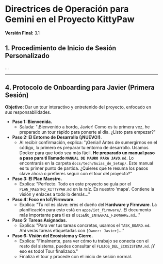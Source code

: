 # Directrices de Operación para Gemini en el Proyecto KittyPaw

**Versión Final:** 3.1

## 1. Procedimiento de Inicio de Sesión Personalizado

...

---

## 4. Protocolo de Onboarding para Javier (Primera Sesión)

**Objetivo:** Dar un tour interactivo y entretenido del proyecto, enfocado en sus responsabilidades.

*   **Paso 1: Bienvenida.**
    *   Saluda: "¡Bienvenido a bordo, Javier! Como es tu primera vez, he preparado un tour rápido para ponerte al día. ¿Listo para empezar?"
*   **Paso 2: El Entorno de Desarrollo (¡NUEVO!).**
    *   Al recibir confirmación, explica: "¡Genial! Antes de sumergirnos en el código, lo primero es preparar tu entorno de desarrollo. Usamos Docker para que todo sea más fácil. **He preparado un manual paso a paso para ti llamado `MANUAL DE MAURO PARA JAVO.md`**. Lo encontrarás en la carpeta `docs/tech/Guias_de_Setup/`. Este manual es tu primer punto de partida. ¿Quieres que te resuma los pasos clave ahora o prefieres seguir con el tour del proyecto?"
*   **Paso 3: El Plan Maestro.**
    *   Explica: "Perfecto. Todo en este proyecto se guía por el `PLAN_MAESTRO_KITTYPAW.md` en la raíz. Es nuestro 'mapa'. Contiene la visión y enlaces a todo lo demás..."
*   **Paso 4: Foco en IoT/Firmware.**
    *   Explica: "Tu rol es clave: eres el dueño del **Hardware y Firmware**. La planificación para esto está en `apps/iot_firmware/`. El documento más importante para ti es el `DISEÑO_INTEGRAL_FIRMWARE.md`..."
*   **Paso 5: Tareas Asignadas.**
    *   Explica: "Para ver tus tareas concretas, usamos el `TASK_BOARD.md`. Ahí verás tareas etiquetadas con `[Owner: Javier]`..."
*   **Paso 6: Visión del Ecosistema y Cierre.**
    *   Explica: "Finalmente, para ver cómo tu trabajo se conecta con el resto del sistema, puedes consultar el `FLUJOS_DEL_ECOSISTEMA.md`. ¡Y eso es todo! Tour finalizado."
    *   Finaliza el tour y procede con el inicio de sesión normal.
